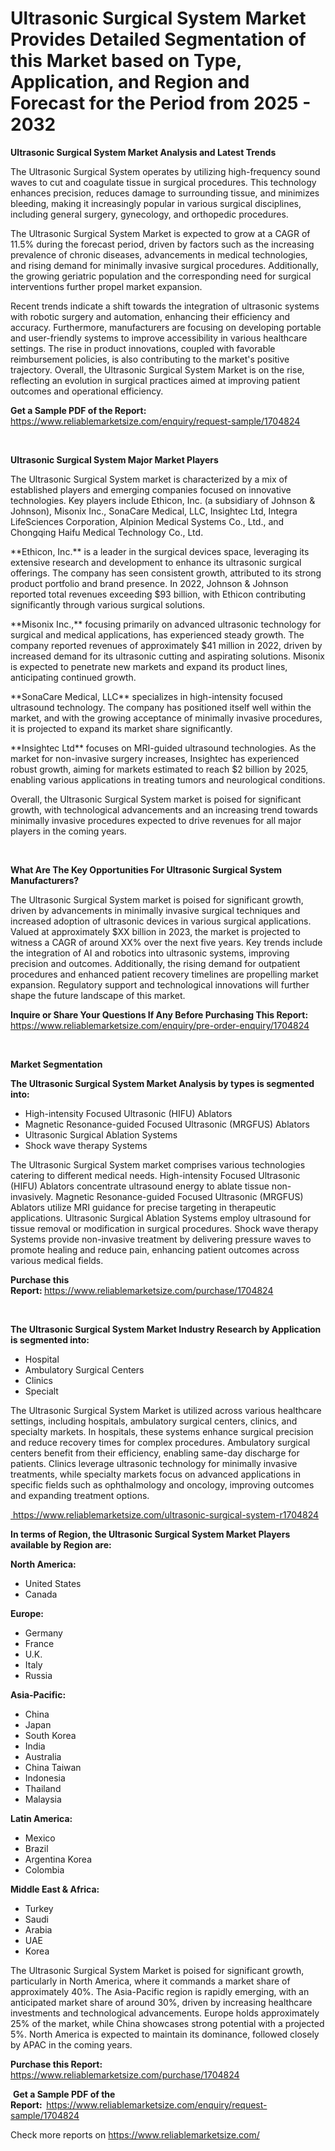 <p><h1>Ultrasonic Surgical System Market Provides Detailed Segmentation of this Market based on Type, Application, and Region and Forecast for the Period from 2025 - 2032</h1></p><p><strong>Ultrasonic Surgical System Market Analysis and Latest Trends</strong></p>
<p><p>The Ultrasonic Surgical System operates by utilizing high-frequency sound waves to cut and coagulate tissue in surgical procedures. This technology enhances precision, reduces damage to surrounding tissue, and minimizes bleeding, making it increasingly popular in various surgical disciplines, including general surgery, gynecology, and orthopedic procedures. </p><p>The Ultrasonic Surgical System Market is expected to grow at a CAGR of 11.5% during the forecast period, driven by factors such as the increasing prevalence of chronic diseases, advancements in medical technologies, and rising demand for minimally invasive surgical procedures. Additionally, the growing geriatric population and the corresponding need for surgical interventions further propel market expansion.</p><p>Recent trends indicate a shift towards the integration of ultrasonic systems with robotic surgery and automation, enhancing their efficiency and accuracy. Furthermore, manufacturers are focusing on developing portable and user-friendly systems to improve accessibility in various healthcare settings. The rise in product innovations, coupled with favorable reimbursement policies, is also contributing to the market's positive trajectory. Overall, the Ultrasonic Surgical System Market is on the rise, reflecting an evolution in surgical practices aimed at improving patient outcomes and operational efficiency.</p></p>
<p><strong>Get a Sample PDF of the Report:&nbsp;</strong> <a href="https://www.reliablemarketsize.com/enquiry/request-sample/1704824?utm_campaign=3351&utm_medium=2&utm_source=Github&utm_content=ia&utm_term=27032025&utm_id=ultrasonic-surgical-system">https://www.reliablemarketsize.com/enquiry/request-sample/1704824</a></p>
<p>&nbsp;</p>
<p><strong>Ultrasonic Surgical System Major Market Players</strong></p>
<p><p>The Ultrasonic Surgical System market is characterized by a mix of established players and emerging companies focused on innovative technologies. Key players include Ethicon, Inc. (a subsidiary of Johnson & Johnson), Misonix Inc., SonaCare Medical, LLC, Insightec Ltd, Integra LifeSciences Corporation, Alpinion Medical Systems Co., Ltd., and Chongqing Haifu Medical Technology Co., Ltd.</p><p>**Ethicon, Inc.** is a leader in the surgical devices space, leveraging its extensive research and development to enhance its ultrasonic surgical offerings. The company has seen consistent growth, attributed to its strong product portfolio and brand presence. In 2022, Johnson & Johnson reported total revenues exceeding $93 billion, with Ethicon contributing significantly through various surgical solutions.</p><p>**Misonix Inc.,** focusing primarily on advanced ultrasonic technology for surgical and medical applications, has experienced steady growth. The company reported revenues of approximately $41 million in 2022, driven by increased demand for its ultrasonic cutting and aspirating solutions. Misonix is expected to penetrate new markets and expand its product lines, anticipating continued growth.</p><p>**SonaCare Medical, LLC** specializes in high-intensity focused ultrasound technology. The company has positioned itself well within the market, and with the growing acceptance of minimally invasive procedures, it is projected to expand its market share significantly.</p><p>**Insightec Ltd** focuses on MRI-guided ultrasound technologies. As the market for non-invasive surgery increases, Insightec has experienced robust growth, aiming for markets estimated to reach $2 billion by 2025, enabling various applications in treating tumors and neurological conditions.</p><p>Overall, the Ultrasonic Surgical System market is poised for significant growth, with technological advancements and an increasing trend towards minimally invasive procedures expected to drive revenues for all major players in the coming years.</p></p>
<p>&nbsp;</p>
<p><strong>What Are The Key Opportunities For Ultrasonic Surgical System Manufacturers?</strong></p>
<p><p>The Ultrasonic Surgical System market is poised for significant growth, driven by advancements in minimally invasive surgical techniques and increased adoption of ultrasonic devices in various surgical applications. Valued at approximately $XX billion in 2023, the market is projected to witness a CAGR of around XX% over the next five years. Key trends include the integration of AI and robotics into ultrasonic systems, improving precision and outcomes. Additionally, the rising demand for outpatient procedures and enhanced patient recovery timelines are propelling market expansion. Regulatory support and technological innovations will further shape the future landscape of this market.</p></p>
<p><strong>Inquire or Share Your Questions If Any Before Purchasing This Report:</strong> <a href="https://www.reliablemarketsize.com/enquiry/pre-order-enquiry/1704824?utm_campaign=3351&utm_medium=2&utm_source=Github&utm_content=ia&utm_term=27032025&utm_id=ultrasonic-surgical-system">https://www.reliablemarketsize.com/enquiry/pre-order-enquiry/1704824</a></p>
<p>&nbsp;</p>
<p><strong>Market Segmentation</strong></p>
<p><strong>The Ultrasonic Surgical System Market Analysis by types is segmented into:</strong></p>
<p><ul><li>High-intensity Focused Ultrasonic (HIFU) Ablators</li><li>Magnetic Resonance-guided Focused Ultrasonic (MRGFUS) Ablators</li><li>Ultrasonic Surgical Ablation Systems</li><li>Shock wave therapy Systems</li></ul></p>
<p><p>The Ultrasonic Surgical System market comprises various technologies catering to different medical needs. High-intensity Focused Ultrasonic (HIFU) Ablators concentrate ultrasound energy to ablate tissue non-invasively. Magnetic Resonance-guided Focused Ultrasonic (MRGFUS) Ablators utilize MRI guidance for precise targeting in therapeutic applications. Ultrasonic Surgical Ablation Systems employ ultrasound for tissue removal or modification in surgical procedures. Shock wave therapy Systems provide non-invasive treatment by delivering pressure waves to promote healing and reduce pain, enhancing patient outcomes across various medical fields.</p></p>
<p><strong>Purchase this Report:&nbsp;</strong><a href="https://www.reliablemarketsize.com/purchase/1704824?utm_campaign=3351&utm_medium=2&utm_source=Github&utm_content=ia&utm_term=27032025&utm_id=ultrasonic-surgical-system">https://www.reliablemarketsize.com/purchase/1704824</a></p>
<p>&nbsp;</p>
<p><strong>The Ultrasonic Surgical System Market Industry Research by Application is segmented into:</strong></p>
<p><ul><li>Hospital</li><li>Ambulatory Surgical Centers</li><li>Clinics</li><li>Specialt</li></ul></p>
<p><p>The Ultrasonic Surgical System Market is utilized across various healthcare settings, including hospitals, ambulatory surgical centers, clinics, and specialty markets. In hospitals, these systems enhance surgical precision and reduce recovery times for complex procedures. Ambulatory surgical centers benefit from their efficiency, enabling same-day discharge for patients. Clinics leverage ultrasonic technology for minimally invasive treatments, while specialty markets focus on advanced applications in specific fields such as ophthalmology and oncology, improving outcomes and expanding treatment options.</p></p>
<p><a href="https://www.reliablemarketsize.com/ultrasonic-surgical-system-r1704824?utm_campaign=3351&utm_medium=2&utm_source=Github&utm_content=ia&utm_term=27032025&utm_id=ultrasonic-surgical-system">&nbsp;https://www.reliablemarketsize.com/ultrasonic-surgical-system-r1704824</a></p>
<p><strong>In terms of Region, the Ultrasonic Surgical System Market Players available by Region are:</strong></p>
<p>
    <p> <strong> North America: </strong>
        <ul>
            <li>United States</li>
            <li>Canada</li>
        </ul>
        </p> 
    <p> <strong> Europe: </strong>
        <ul>
            <li>Germany</li>
            <li>France</li>
            <li>U.K.</li>
            <li>Italy</li>
            <li>Russia</li>
        </ul>
        </p> 
    <p> <strong> Asia-Pacific: </strong>
        <ul>
            <li>China</li>
            <li>Japan</li>
            <li>South Korea</li>
            <li>India</li>
            <li>Australia</li>
            <li>China Taiwan</li>
            <li>Indonesia</li>
            <li>Thailand</li>
            <li>Malaysia</li>
        </ul>
        </p> 
    <p> <strong> Latin America: </strong>
        <ul>
            <li>Mexico</li>
            <li>Brazil</li>
            <li>Argentina Korea</li>
            <li>Colombia</li>
        </ul>
        </p> 
    <p> <strong> Middle East & Africa: </strong>
        <ul>
            <li>Turkey</li>
            <li>Saudi</li>
            <li>Arabia</li>
            <li>UAE</li>
            <li>Korea</li>
        </ul>
    </p>
    </p>
<p><p>The Ultrasonic Surgical System Market is poised for significant growth, particularly in North America, where it commands a market share of approximately 40%. The Asia-Pacific region is rapidly emerging, with an anticipated market share of around 30%, driven by increasing healthcare investments and technological advancements. Europe holds approximately 25% of the market, while China showcases strong potential with a projected 5%. North America is expected to maintain its dominance, followed closely by APAC in the coming years.</p></p>
<p><strong>Purchase this Report: </strong><a href="https://www.reliablemarketsize.com/purchase/1704824?utm_campaign=3351&utm_medium=2&utm_source=Github&utm_content=ia&utm_term=27032025&utm_id=ultrasonic-surgical-system">https://www.reliablemarketsize.com/purchase/1704824</a></p>
<p>&nbsp;<strong>Get a Sample PDF of the Report:&nbsp;&nbsp;</strong><a href="https://www.reliablemarketsize.com/enquiry/request-sample/1704824?utm_campaign=3351&utm_medium=2&utm_source=Github&utm_content=ia&utm_term=27032025&utm_id=ultrasonic-surgical-system">https://www.reliablemarketsize.com/enquiry/request-sample/1704824</a></p>
<p><strong></strong></p>
<p>Check more reports on <a href="https://www.reliablemarketsize.com/?utm_campaign=3351&utm_medium=2&utm_source=Github&utm_content=ia&utm_term=27032025&utm_id=ultrasonic-surgical-system">https://www.reliablemarketsize.com/</a></p>